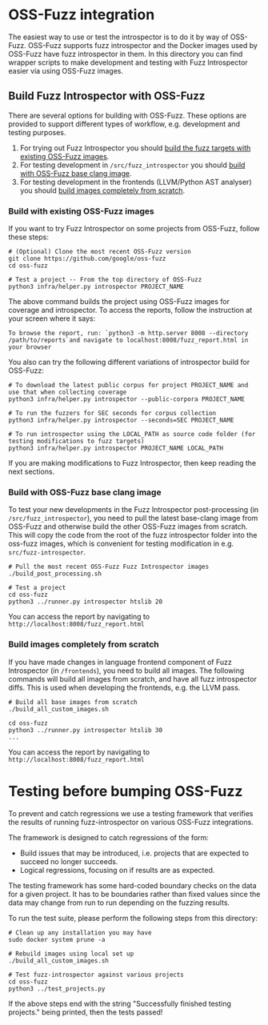 # OSS-Fuzz integration

The easiest way to use or test the introspector is to do it by way of OSS-Fuzz.
OSS-Fuzz supports fuzz introspector and the Docker images used by OSS-Fuzz
have fuzz introspector in them. 
In this directory you can find wrapper scripts to make development and testing with Fuzz Introspector easier via using OSS-Fuzz images.

## Build Fuzz Introspector with OSS-Fuzz
There are several options for building with OSS-Fuzz. These options are
provided to support different types of workflow, e.g. development and testing
purposes.

1) For trying out Fuzz Introspector you should [build the fuzz targets with existing OSS-Fuzz images](#build-with-existing-oss-fuzz-images).
2) For testing development in `/src/fuzz_introspector` you should [build with OSS-Fuzz base clang image](#build-with-oss-fuzz-base-clang-image).
3) For testing development in the frontends (LLVM/Python AST analyser) you should [build images completely from scratch](#build-images-completely-from-scratch).

### Build with existing OSS-Fuzz images
If you want to try Fuzz Introspector on some projects from OSS-Fuzz, follow these steps:
```
# (Optional) Clone the most recent OSS-Fuzz version
git clone https://github.com/google/oss-fuzz
cd oss-fuzz

# Test a project -- From the top directory of OSS-Fuzz
python3 infra/helper.py introspector PROJECT_NAME
```

The above command builds the project using OSS-Fuzz images for coverage and introspector. To access the reports, follow the instruction at your screen where it says:
```
To browse the report, run: `python3 -m http.server 8008 --directory /path/to/reports`and navigate to localhost:8008/fuzz_report.html in your browser
```

You also can try the following different variations of introspector build for OSS-Fuzz:

```
# To download the latest public corpus for project PROJECT_NAME and use that when collecting coverage
python3 infra/helper.py introspector --public-corpora PROJECT_NAME

# To run the fuzzers for SEC seconds for corpus collection
python3 infra/helper.py introspector --seconds=SEC PROJECT_NAME

# To run introspector using the LOCAL_PATH as source code folder (for testing modifications to fuzz targets)
python3 infra/helper.py introspector PROJECT_NAME LOCAL_PATH 
```

If you are making modifications to Fuzz Introspector, then keep reading the next sections.
### Build with OSS-Fuzz base clang image
To test your new developments in the Fuzz Introspector post-processing (in `/src/fuzz_introspector`), you need to pull the latest base-clang image from OSS-Fuzz and otherwise build the other OSS-Fuzz
images from scratch. This will
copy the code from the root of the fuzz introspector folder into the oss-fuzz images,
which is convenient for testing modification in e.g. `src/fuzz-introspector`.

```
# Pull the most recent OSS-Fuzz Fuzz Introspector images
./build_post_processing.sh

# Test a project
cd oss-fuzz
python3 ../runner.py introspector htslib 20
```

You can access the report by navigating to `http://localhost:8008/fuzz_report.html`

### Build images completely from scratch
If you have made changes in language frontend component of Fuzz Introspector (in `/frontends`), you need to build all images.
The following commands will build all images from scratch, and have all fuzz introspector
 diffs. This is used when developing the frontends, e.g. the LLVM pass.
```
# Build all base images from scratch
./build_all_custom_images.sh

cd oss-fuzz
python3 ../runner.py introspector htslib 30
...
```

You can access the report by navigating to `http://localhost:8008/fuzz_report.html`

# Testing before bumping OSS-Fuzz
To prevent and catch regressions we use a testing framework that verifies
the results of running fuzz-introspector on various OSS-Fuzz integrations.

The framework is designed to catch regressions of the form:
- Build issues that may be introduced, i.e. projects that are expected to succeed no longer succeeds.
- Logical regressions, focusing on if results are as expected.

The testing framework has some hard-coded boundary checks on the data
for a given project. It has to be boundaries rather than fixed values
since the data may change from run to run depending on the fuzzing
results.

To run the test suite, please perform the following steps from this
directory:

```
# Clean up any installation you may have
sudo docker system prune -a

# Rebuild images using local set up
./build_all_custom_images.sh

# Test fuzz-introspector against various projects
cd oss-fuzz
python3 ../test_projects.py
```

If the above steps end with the string "Successfully finished testing projects."
being printed, then the tests passed!
